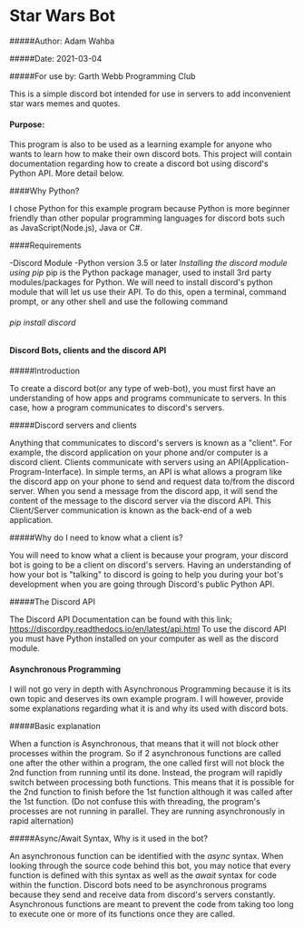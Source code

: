 # Star Wars Bot
#####Author: Adam Wahba

#####Date: 2021-03-04

#####For use by: Garth Webb Programming Club

This is a simple discord bot intended for use in servers to add inconvenient star wars memes and quotes.
#### Purpose:
This program is also to be used as a learning example for anyone who wants to learn how to make their own discord bots.
This project will contain documentation regarding how to create a discord bot using discord's Python API. More detail below.

####Why Python?

I chose Python for this example program because Python is more beginner friendly than other popular programming languages for discord bots such as JavaScript(Node.js), Java or C#.

####Requirements

-Discord Module
-Python version 3.5 or later 
*Installing the discord module using pip*
pip is the Python package manager, used to install 3rd party modules/packages for Python.
We will need to install discord's python module that will let us use their API.
To do this, open a terminal, command prompt, or any other shell and use the following command
###### pip install discord


#### Discord Bots, clients and the discord API

#####Introduction

To create a discord bot(or any type of web-bot), you must first have an understanding of how apps and programs communicate to servers. In this case, how a program communicates to discord's servers.

#####Discord servers and clients

Anything that communicates to discord's servers is known as a "client". For example, the discord application on your phone and/or computer is a discord client. Clients communicate with servers using an API(Application-Program-Interface). In simple terms, an API is what allows a program like the discord app on your phone to send and request data to/from the discord server. When you send a message from the discord app, it will send the content of the message to the discord server via the discord API. This Client/Server communication is known as the back-end of a web application.

#####Why do I need to know what a client is?

You will need to know what a client is because your program, your discord bot is going to be a client on discord's servers. Having an understanding of how your bot is "talking" to discord is going to help you during your bot's development when you are going through Discord's public Python API.

#####The Discord API

The Discord API Documentation can be found with this link; https://discordpy.readthedocs.io/en/latest/api.html
To use the discord API you must have Python installed on your computer as well as the discord module.

#### Asynchronous Programming 

I will not go very in depth with Asynchronous Programming because it is its own topic and deserves its own example program. I will however, provide some explanations regarding what it is and why its used with discord bots.

#####Basic explanation

When a function is Asynchronous, that means that it will not block other processes within the program. So if 2 asynchronous functions are called one after the other within a program, the one called first will not block the 2nd function from running until its done. Instead, the program will rapidly switch between processing both functions. This means that it is possible for the 2nd function to finish before the 1st function although it was called after the 1st function. 
(Do not confuse this with threading, the program's processes are not running in parallel. They are running asynchronously in rapid alternation)

#####Async/Await Syntax, Why is it used in the bot?

An asynchronous function can be identified with the *async* syntax. When looking through the source code behind this bot, you may notice that every function is defined with this syntax as well as the *await* syntax for code within the function.
Discord bots need to be asynchronous programs because they send and receive data from discord's servers constantly. Asynchronous functions are meant to prevent the code from taking too long to execute one or more of its functions once they are called.